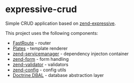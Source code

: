# expressive-crud

Simple CRUD application based on [zend-expressive](https://github.com/zendframework/zend-expressive).

This project uses the following components:

- [FastRoute](https://github.com/nikic/FastRoute) - router
- [Plates](http://platesphp.com/) - template renderer
- [zend-servicemanager](https://github.com/zendframework/zend-servicemanager) - dependency injecton container
- [zend-form](https://github.com/zendframework/zend-form) - form handling
- [zend-validator](https://github.com/zendframework/zend-validator) - validators
- [zend-config](https://github.com/zendframework/zend-config) - config utils
- [Doctrine DBAL](https://github.com/doctrine/dbal) - database abstraction layer
